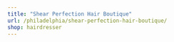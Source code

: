 ```yaml
---
title: "Shear Perfection Hair Boutique"
url: /philadelphia/shear-perfection-hair-boutique/
shop: hairdresser
---
```

